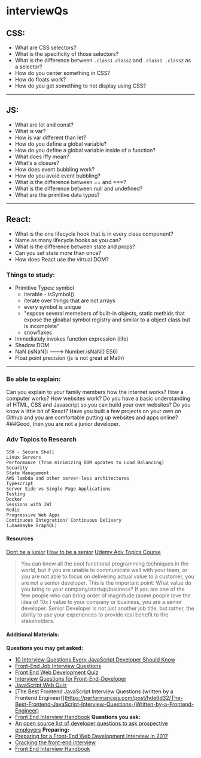 # interviewQs

## CSS:
* What are CSS selectors?
* What is the specificity of those selectors?
* What is the difference between
```.class1.class2```
and
```.class1 .class2```
as a selector?
* How do you center something in CSS?
* How do floats work? 
* How do you get something to not display using CSS?
---
## JS:
* What are let and const?
* What is var?
* How is var different than let?
* How do you define a global variable?
* How do you define a global variable inside of a function?
* What does iffy mean?
* What's a closure?
* How does event bubbling work?
* How do you avoid event bubbling?
* What is the difference between == and ===?
* What is the difference between null and undefined?
* What are the primitive data types?
---
## React:
* What is the one lifecycle hook that is in every class component?
* Name as many lifecycle hooks as you can?
* What is the difference between state and props?
* Can you set state more than once?
* How does React use the virtual DOM?


### Things to study:
- Primitive Types: symbol
  * iterable - isSymbol()
  * iterate over things that are not arrays
  * every symbol is unique
  * "expose several memebers of built-in objects, static methids that expose the gloabal symbol registry and similar to a object class but is incomplete"
  * snowflakes
- Immediately invokes function expression (iife)
- Shadow DOM
- NaN (isNaN() ---> Number.isNaN() ES6)
- Float point precision (js is not great at Math)
----
### Be able to explain:
Can you explain to your family members how the internet works? 
How a computer works? 
How websites work? 
Do you have a basic understanding of HTML, CSS and Javascript so you can build your own websites? 
Do you know a little bit of React? 
Have you built a few projects on your own on Github and you are comfortable putting up websites and apps online? 
###Good, then you are not a junior developer.

### Adv Topics to Research
    SSH - Secure Shell
    Linux Servers
    Performance (from minimizing DOM updates to Load Balancing)
    Security
    State Management
    AWS lambda and other server-less architectures
    Typescript
    Server Side vs Single Page Applications
    Testing
    Docker
    Sessions with JWT
    Redis
    Progressive Web Apps
    Continuous Integration/ Continuous Delivery
    (…maaaaybe GraphQL)

#### Resources
[Dont be a junior](https://medium.com/@andreineagoie/learn-to-code-in-2018-get-hired-and-have-fun-along-the-way-b338247eed6a)
[How to be a senior](https://hackernoon.com/developers-edge-how-to-become-a-senior-developer-f1ec1738cf45)
[Udemy Adv Topics Course](https://www.udemy.com/the-complete-web-developer-in-2018/?couponCode=DBJUNIOR281)

>You can know all the cool functional programming techniques in the world, but if you are unable to communicate well with your team, or you are not able to focus on delivering actual value to a customer, you are not a senior developer. This is the important point: What value do you bring to your company/startup/business? If you are one of the few people who can bring order of magnitude (some people love the idea of 10x ) value to your company or business, you are a senior developer. Senior Developer is not just another job title, but rather, the ability to use your experiences to provide real benefit to the stakeholders.

#### Additional Materials:

**Questions you may get asked:**
- [10 Interview Questions Every JavaScript Developer Should Know](https://medium.com/javascript-scene/10-interview-questions-every-javascript-developer-should-know-6fa6bdf5ad95)
- [Front-End Job Interview Questions](http://h5bp.github.io/Front-end-Developer-Interview-Questions/)
- [Front End Web Development Quiz](http://davidshariff.com/quiz/)
- [Interview Questions for Front-End-Developer]()
- [JavaScript Web Quiz](http://thatjsdude.com/interview/index.html)
- [The Best Frontend JavaScript Interview Questions (written by a Frontend Engineer)](https://performancejs.com/post/hde6d32/The-Best-Frontend-JavaScript-Interview-Questions-(Written-by-a-Frontend-Engineer)
- [Front End Interview Handbook](https://github.com/yangshun/front-end-interview-handbook)
**Questions you ask:**
- [An open source list of developer questions to ask prospective employers](https://github.com/ChiperSoft/InterviewThis)
**Preparing:**
- [Preparing for a Front-End Web Development Interview in 2017](http://davidshariff.com/blog/preparing-for-a-front-end-web-development-interview-in-2017/)
- [Cracking the front-end interview](https://medium.freecodecamp.com/cracking-the-front-end-interview-9a34cd46237)
- [Front End Interview Handbook](https://github.com/yangshun/front-end-interview-handbook)
